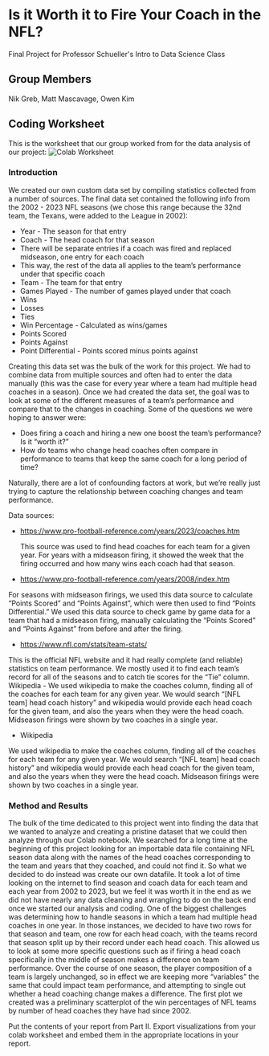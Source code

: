 # Is it Worth it to Fire Your Coach in the NFL?
Final Project for Professor Schueller's Intro to Data Science Class



## Group Members
Nik Greb, Matt Mascavage, Owen Kim

## Coding Worksheet
This is the worksheet that our group worked from for the data analysis of our project:
![Colab Worksheet](https://github.com/nikgreb/NFLFirings/blob/783adf0d989ee371a8b2313a0f4daec6a561c964/Data_Science_Final_Project.ipynb)

### Introduction
We created our own custom data set by compiling statistics collected from a number of sources. The final data set contained the following info from the 2002 - 2023 NFL seasons (we chose this range because the 32nd team, the Texans, were added to the League in 2002):
* Year - The season for that entry
* Coach - The head coach for that season 
* There will be separate entries if a coach was fired and replaced midseason, one entry for each coach
* This way, the rest of the data all applies to the team’s performance under that specific coach
* Team - The team for that entry
* Games Played - The number of games played under that coach
* Wins
* Losses
* Ties
* Win Percentage - Calculated as wins/games
* Points Scored
* Points Against
* Point Differential - Points scored minus points against

Creating this data set was the bulk of the work for this project. We had to combine data from multiple sources and often had to enter the data manually (this was the case for every year where a team had multiple head coaches in a season). Once we had created the data set, the goal was to look at some of the different measures of a team’s performance and compare that to the changes in coaching. Some of the questions we were hoping to answer were:
* Does firing a coach and hiring a new one boost the team’s performance? Is it “worth it?”
* How do teams who change head coaches often compare in performance to teams that keep the same coach for a long period of time?

Naturally, there are a lot of confounding factors at work, but we’re really just trying to capture the relationship between coaching changes and team performance.

Data sources: 
* https://www.pro-football-reference.com/years/2023/coaches.htm

  This source was used to find head coaches for each team for a given year. For years with a midseason firing, it showed the week that the firing occurred and how many wins each coach had that season. 

* https://www.pro-football-reference.com/years/2008/index.htm

For seasons with midseason firings, we used this data source to calculate “Points Scored” and “Points Against”, which were then used to find “Points Differential.” We used this data source to check game by game data for a team that had a midseason firing, manually calculating the “Points Scored” and “Points Against” from before and after the firing. 

* https://www.nfl.com/stats/team-stats/

This is the official NFL website and it had really complete (and reliable) statistics on team performance. We mostly used it to find each team’s record for all of the seasons and to catch tie scores for the “Tie” column.
Wikipedia - We used wikipedia to make the coaches column, finding all of the coaches for each team for any given year. We would search “[NFL team] head coach history” and wikipedia would provide each head coach for the given team, and also the years when they were the head coach. Midseason firings were shown by two coaches in a single year. 

* Wikipedia

We used wikipedia to make the coaches column, finding all of the coaches for each team for any given year. We would search “[NFL team] head coach history” and wikipedia would provide each head coach for the given team, and also the years when they were the head coach. Midseason firings were shown by two coaches in a single year. 

### Method and Results

The bulk of the time dedicated to this project went into finding the data that we wanted to analyze and creating a pristine dataset that we could then analyze through our Colab notebook. We searched for a long time at the beginning of this project looking for an importable data file containing NFL season data along with the names of the head coaches corresponding to the team and years that they coached, and could not find it. So what we decided to do instead was create our own datafile. It took a lot of time looking on the internet to find season and coach data for each team and each year from 2002 to 2023, but we feel it was worth it in the end as we did not have nearly any data cleaning and wrangling to do on the back end once we started our analysis and coding. One of the biggest challenges was determining how to handle seasons in which a team had multiple head coaches in one year. In those instances, we decided to have two rows for that season and team, one row for each head coach, with the teams record that season split up by their record under each head coach. This allowed us to look at some more specific questions such as if firing a head coach specifically in the middle of season makes a difference on team performance. Over the course of one season, the player composition of a team is largely unchanged, so in effect we are keeping more “variables” the same that could impact team performance, and attempting to single out whether a head coaching change makes a difference. The first plot we created was a preliminary scatterplot of the win percentages of NFL teams by number of head coaches they have had since 2002. 





Put the contents of your report from Part II.
Export visualizations from your colab worksheet and embed them in the appropriate locations in your report.






















